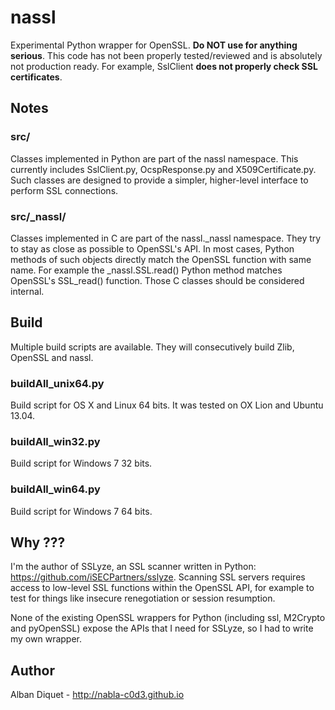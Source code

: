 nassl
=====

Experimental Python wrapper for OpenSSL. **Do NOT use for anything serious**.
This code has not been properly tested/reviewed and is absolutely not
production ready. For example, SslClient **does not properly check SSL
certificates**.


Notes
-----

### src/

Classes implemented in Python are part of the nassl namespace. This currently
includes SslClient.py, OcspResponse.py and X509Certificate.py. Such classes
are designed to provide a simpler, higher-level interface to perform SSL
connections.


### src/_nassl/

Classes implemented in C are part of the nassl._nassl namespace. They try to
stay as close as possible to OpenSSL's API. In most cases, Python methods of
such objects directly match the OpenSSL function with same name. For example
the _nassl.SSL.read() Python method matches OpenSSL's SSL_read() function.
Those C classes should be considered internal.


Build
-----

Multiple build scripts are available. They will consecutively build Zlib,
OpenSSL and nassl.


### buildAll_unix64.py

Build script for OS X and Linux 64 bits. It was tested on OX Lion and Ubuntu
13.04.


### buildAll_win32.py

Build script for Windows 7 32 bits.


### buildAll_win64.py

Build script for Windows 7 64 bits.


Why ???
-------

I'm the author of SSLyze, an SSL scanner written in Python:
https://github.com/iSECPartners/sslyze. Scanning SSL servers requires access
to low-level SSL functions within the OpenSSL API, for example to test for
things like insecure renegotiation or session resumption. 

None of the existing OpenSSL wrappers for Python (including ssl, M2Crypto and
pyOpenSSL) expose the APIs that I need for SSLyze, so I had to write my own
wrapper.


Author
------

Alban Diquet - http://nabla-c0d3.github.io
